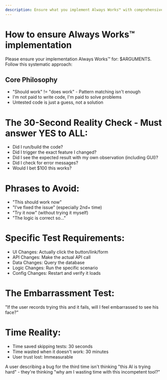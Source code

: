 ```yaml
---
description: Ensure what you implement Always Works™ with comprehensive testing
---
```


# How to ensure Always Works™ implementation
Please ensure your implementation Always Works™ for: $ARGUMENTS.
Follow this systematic approach:

## Core Philosophy
- "Should work" != "does work" - Pattern matching isn't enough
- I'm not paid to write code, I'm paid to solve problems
- Untested code is just a guess, not a solution
  
# The 30-Second Reality Check - Must answer YES to ALL:
- Did I run/build the code?
- Did I trigger the exact feature I changed?
- Did I see the expected result with my own observation (including GUI)?
- Did I check for error messages?
- Would I bet $100 this works?

# Phrases to Avoid:
- "This should work now"
- "I've fixed the issue" (especially 2nd+ time)
- "Try it now" (without trying it myself)
- "The logic is correct so..."

# Specific Test Requirements:
- UI Changes: Actually click the button/link/form
- API Changes: Make the actual API call
- Data Changes: Query the database
- Logic Changes: Run the specific scenario
- Config Changes: Restart and verify it loads

# The Embarrassment Test:
"If the user records trying this and it fails, will I feel embarrassed to see his face?"

# Time Reality:
- Time saved skipping tests: 30 seconds
- Time wasted when it doesn't work: 30 minutes
- User trust lost: Immeasurable

A user describing a bug for the third time isn't thinking
"this AI is trying hard" - they're
thinking "why am I wasting time with this incompetent tool?"